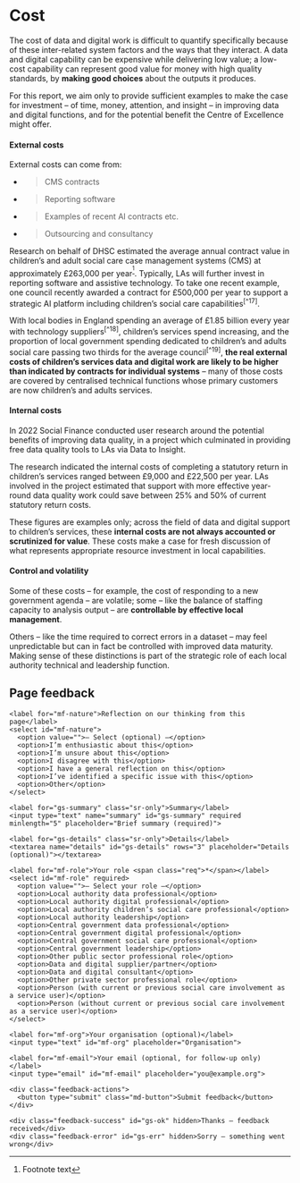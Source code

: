 # Cost

The cost of data and digital work is difficult to quantify specifically because of these inter-related system factors and the ways that they interact. A data and digital capability can be expensive while delivering low value; a low-cost capability can represent good value for money with high quality standards, by **making good choices** about the outputs it produces.

For this report, we aim only to provide sufficient examples to make the case for investment – of time, money, attention, and insight – in improving data and digital functions, and for the potential benefit the Centre of Excellence might offer.

#### External costs

External costs can come from:

- > CMS contracts

- > Reporting software

- > Examples of recent AI contracts etc.

- > Outsourcing and consultancy

Research on behalf of DHSC estimated the average annual contract value in children’s and adult social care case management systems (CMS) at approximately £263,000 per year<sup>[^16]</sup>. Typically, LAs will further invest in reporting software and assistive technology. To take one recent example, one council recently awarded a contract for £500,000 per year to support a strategic AI platform including children’s social care capabilities<sup>[^17]</sup>.

With local bodies in England spending an average of £1.85 billion every year with technology suppliers<sup>[^18]</sup>, children’s services spend increasing, and the proportion of local government spending dedicated to children’s and adults social care passing two thirds for the average council<sup>[^19]</sup>, **the real external costs of children’s services data and digital work are likely to be higher than indicated by contracts for individual systems** – many of those costs are covered by centralised technical functions whose primary customers are now children’s and adults services.

#### Internal costs

In 2022 Social Finance conducted user research around the potential benefits of improving data quality, in a project which culminated in providing free data quality tools to LAs via Data to Insight.

The research indicated the internal costs of completing a statutory return in children’s services ranged between £9,000 and £22,500 per year. LAs involved in the project estimated that support with more effective year-round data quality work could save between 25% and 50% of current statutory return costs.

These figures are examples only; across the field of data and digital support to children’s services, these **internal costs are not always accounted or scrutinized for value**. These costs make a case for fresh discussion of what represents appropriate resource investment in local capabilities.

#### Control and volatility

Some of these costs – for example, the cost of responding to a new government agenda – are volatile; some – like the balance of staffing capacity to analysis output – are **controllable by effective local management**.

Others – like the time required to correct errors in a dataset – may feel unpredictable but can in fact be controlled with improved data maturity. Making sense of these distinctions is part of the strategic role of each local authority technical and leadership function.

[^16]: Footnote text



<!--- feedback form only below here -->

<div class="feedback-section feedback-compact" id="sheets">
  <h2>Page feedback</h2>
  <form id="gs-form">
    <input type="hidden" name="page" id="gs-page">
    <input type="text" name="hp_field" id="hp_field" style="display:none" tabindex="-1" autocomplete="off">

    <label for="mf-nature">Reflection on our thinking from this page</label>
    <select id="mf-nature">
      <option value="">— Select (optional) —</option>
      <option>I’m enthusiastic about this</option>
      <option>I’m unsure about this</option>
      <option>I disagree with this</option>
      <option>I have a general reflection on this</option>
      <option>I’ve identified a specific issue with this</option>
      <option>Other</option>
    </select>
    
    <label for="gs-summary" class="sr-only">Summary</label>
    <input type="text" name="summary" id="gs-summary" required minlength="5" placeholder="Brief summary (required)">

    <label for="gs-details" class="sr-only">Details</label>
    <textarea name="details" id="gs-details" rows="3" placeholder="Details (optional)"></textarea>

    <label for="mf-role">Your role <span class="req">*</span></label>
    <select id="mf-role" required>
      <option value="">— Select your role —</option>
      <option>Local authority data professional</option>
      <option>Local authority digital professional</option>
      <option>Local authority children’s social care professional</option>
      <option>Local authority leadership</option>
      <option>Central government data professional</option>
      <option>Central government digital professional</option>
      <option>Central government social care professional</option>
      <option>Central government leadership</option>
      <option>Other public sector professional role</option>
      <option>Data and digital supplier/partner</option>
      <option>Data and digital consultant</option>
      <option>Other private sector professional role</option>
      <option>Person (with current or previous social care involvement as a service user)</option>
      <option>Person (without current or previous social care involvement as a service user)</option>
    </select>

    <label for="mf-org">Your organisation (optional)</label>
    <input type="text" id="mf-org" placeholder="Organisation">

    <label for="mf-email">Your email (optional, for follow-up only)</label>
    <input type="email" id="mf-email" placeholder="you@example.org">

    <div class="feedback-actions">
      <button type="submit" class="md-button">Submit feedback</button>
    </div>

    <div class="feedback-success" id="gs-ok" hidden>Thanks — feedback received</div>
    <div class="feedback-error" id="gs-err" hidden>Sorry — something went wrong</div>
  </form>
</div>

